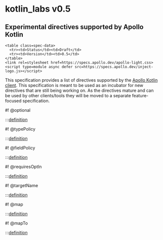 # kotlin_labs v0.5

<h2>Experimental directives supported by Apollo Kotlin</h2>

```raw html
<table class=spec-data>
  <tr><td>Status</td><td>Draft</td>
  <tr><td>Version</td><td>0.5</td>
</table>
<link rel=stylesheet href=https://specs.apollo.dev/apollo-light.css>
<script type=module async defer src=https://specs.apollo.dev/inject-logo.js></script>
```

This specification provides a list of directives supported by the [Apollo Kotlin client](https://github.com/apollographql/apollo-kotlin). This specification is meant to be used as an incubator for new directives that are still being working on. As the directives mature and can be used by other clients/tools they will be moved to a separate feature-focused specification. 

#! @optional

:::[definition](kotlin_labs-v0.5.graphql#@optional)

#! @typePolicy

:::[definition](kotlin_labs-v0.5.graphql#@typePolicy)

#! @fieldPolicy

:::[definition](kotlin_labs-v0.5.graphql#@fieldPolicy)

#! @requiresOptIn

:::[definition](kotlin_labs-v0.5.graphql#@requiresOptIn)

#! @targetName

:::[definition](kotlin_labs-v0.5.graphql#@targetName)

#! @map

:::[definition](kotlin_labs-v0.5.graphql#@map)

#! @mapTo

:::[definition](kotlin_labs-v0.5.graphql#@mapTo)
